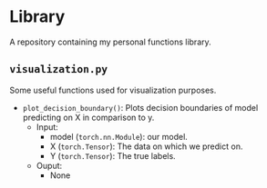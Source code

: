 # Library

A repository containing my personal functions library.

## `visualization.py`

Some useful functions used for visualization purposes.

* `plot_decision_boundary()`:
  Plots decision boundaries of model predicting on X in comparison to y.
  - Input:
    - model (`torch.nn.Module`): our model.
    - X (`torch.Tensor`): The data on which we predict on.
    - Y (`torch.Tensor`): The true labels.
  - Ouput:
    - None
